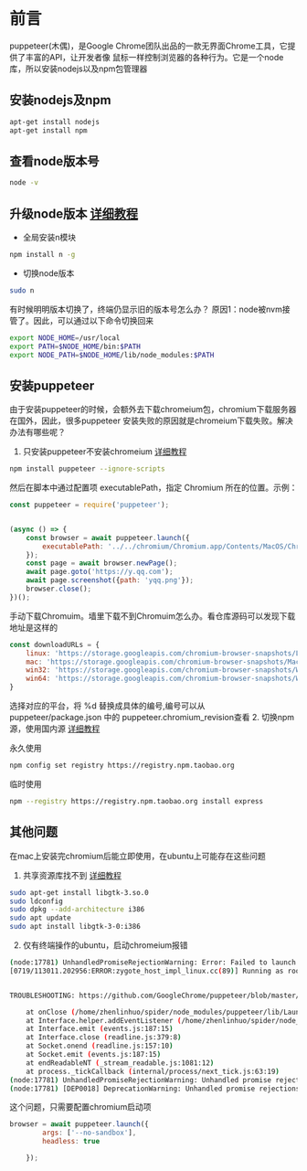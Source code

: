 # 前言  
puppeteer(木偶)，是Google Chrome团队出品的一款无界面Chrome工具，它提供了丰富的API，让开发者像
鼠标一样控制浏览器的各种行为。它是一个node库，所以安装nodejs以及npm包管理器  

## 安装nodejs及npm  
```bash
apt-get install nodejs  
apt-get install npm
```
## 查看node版本号 
```bash
node -v
``` 
## 升级node版本  [详细教程](https://newsn.net/say/node-n.html)
* 全局安装n模块  
```bash
npm install n -g
```
* 切换node版本  
```bash
sudo n
```
有时候明明版本切换了，终端仍显示旧的版本号怎么办？
原因1：node被nvm接管了。因此，可以通过以下命令切换回来  
```bash
export NODE_HOME=/usr/local
export PATH=$NODE_HOME/bin:$PATH
export NODE_PATH=$NODE_HOME/lib/node_modules:$PATH
```  

## 安装puppeteer  
由于安装puppeteer的时候，会额外去下载chromeium包，chromium下载服务器在国外，因此，很多puppeteer
安装失败的原因就是chromeium下载失败。解决办法有哪些呢？  
1. 只安装puppeteer不安装chromeium  [详细教程](https://juejin.im/post/5b4a043751882519790c7ad7)
```bash
npm install puppeteer --ignore-scripts
```
然后在脚本中通过配置项 executablePath，指定 Chromium 所在的位置。示例：  
```javascript
const puppeteer = require('puppeteer');


(async () => {
    const browser = await puppeteer.launch({
        executablePath: '../../chromium/Chromium.app/Contents/MacOS/Chromium'
    });
    const page = await browser.newPage();
    await page.goto('https://y.qq.com');
    await page.screenshot({path: 'yqq.png'});
    browser.close();
})(); 

```
手动下载Chromuim。墙里下载不到Chromuim怎么办。看仓库源码可以发现下载地址是这样的  
```javascript
const downloadURLs = {
    linux: 'https://storage.googleapis.com/chromium-browser-snapshots/Linux_x64/%d/chrome-linux.zip',
    mac: 'https://storage.googleapis.com/chromium-browser-snapshots/Mac/%d/chrome-mac.zip',
    win32: 'https://storage.googleapis.com/chromium-browser-snapshots/Win/%d/chrome-win32.zip',
    win64: 'https://storage.googleapis.com/chromium-browser-snapshots/Win_x64/%d/chrome-win32.zip'
}
```
选择对应的平台，将 %d 替换成具体的编号,编号可以从 puppeteer/package.json 中的 puppeteer.chromium_revision查看 
2. 切换npm源，使用国内源  [详细教程](https://blog.csdn.net/weixin_34013044/article/details/90964131)  

永久使用  
```bash
npm config set registry https://registry.npm.taobao.org
``` 
临时使用  
```bash
npm --registry https://registry.npm.taobao.org install express
```  

## 其他问题  
在mac上安装完chromium后能立即使用，在ubuntu上可能存在这些问题  
1. 共享资源库找不到  [详细教程](https://askubuntu.com/questions/1091101/error-libgtk-3-so-0-not-installed-even-though-its-in-usr-lib-x86-64-linux-gnu)  
```bash
sudo apt-get install libgtk-3.so.0
sudo ldconfig
sudo dpkg --add-architecture i386
sudo apt update
sudo apt install libgtk-3-0:i386
```  

2. 仅有终端操作的ubuntu，启动chromeium报错  
```bash
(node:17781) UnhandledPromiseRejectionWarning: Error: Failed to launch chrome!
[0719/113011.202956:ERROR:zygote_host_impl_linux.cc(89)] Running as root without --no-sandbox is not supported. See https://crbug.com/638180.


TROUBLESHOOTING: https://github.com/GoogleChrome/puppeteer/blob/master/docs/troubleshooting.md

    at onClose (/home/zhenlinhuo/spider/node_modules/puppeteer/lib/Launcher.js:340:14)
    at Interface.helper.addEventListener (/home/zhenlinhuo/spider/node_modules/puppeteer/lib/Launcher.js:329:50)
    at Interface.emit (events.js:187:15)
    at Interface.close (readline.js:379:8)
    at Socket.onend (readline.js:157:10)
    at Socket.emit (events.js:187:15)
    at endReadableNT (_stream_readable.js:1081:12)
    at process._tickCallback (internal/process/next_tick.js:63:19)
(node:17781) UnhandledPromiseRejectionWarning: Unhandled promise rejection. This error originated either by throwing inside of an async function without a catch block, or by rejecting a promise which was not handled with .catch(). (rejection id: 1)
(node:17781) [DEP0018] DeprecationWarning: Unhandled promise rejections are deprecated. In the future, promise rejections that are not handled will terminate the Node.js process with a non-zero exit code.
```  
这个问题，只需要配置chromium启动项  
```javascript
browser = await puppeteer.launch({
        args: ['--no-sandbox'],
        headless: true

    });

```